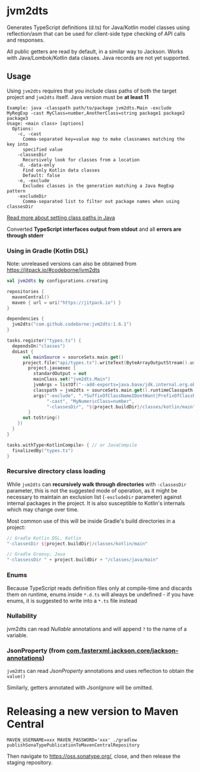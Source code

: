 # jvm2dts

Generates TypeScript definitions (d.ts) for Java/Kotlin model classes using reflection/asm 
that can be used for client-side type checking of API calls and responses.

All public getters are read by default, in a similar way to Jackson.
Works with Java/Lombok/Kotlin data classes. Java records are not yet supported.

## Usage

Using `jvm2dts` requires that you include class paths of both the target project and `jvm2dts` itself. 
Java version must be **at least 11**

```
Example: java -classpath path/to/package jvm2dts.Main -exclude MyRegExp -cast MyClass=number,AnotherClass=string package1 package2 package3
Usage: <main class> [options]
  Options:
    -c, -cast
      Comma-separated key=value map to make classnames matching the key into 
      specified value
    -classesDir
      Recursively look for classes from a location
    -d, -data-only
      Find only Kotlin data classes
      Default: false
    -e, -exclude
      Excludes classes in the generation matching a Java RegExp pattern
    -excludeDir
      Comma-separated list to filter out package names when using classesDir
```

[Read more about setting class paths in Java](https://docs.oracle.com/javase/11/docs/technotes/tools/windows/classpath.html)

Converted **TypeScript interfaces output from stdout** and all **errors are through stderr**

### Using in Gradle (Kotlin DSL)

Note: unreleased versions can also be obtained from https://jitpack.io/#codeborne/jvm2dts

```kotlin
val jvm2dts by configurations.creating

repositories {
  mavenCentral()
  maven { url = uri("https://jitpack.io") }
}

dependencies {
  jvm2dts("com.github.codeborne:jvm2dts:1.6.1")
}

tasks.register("types.ts") { 
  dependsOn("classes")
  doLast {
      val mainSource = sourceSets.main.get()
      project.file("api/types.ts").writeText(ByteArrayOutputStream().use { out ->
        project.javaexec {
          standardOutput = out
          mainClass.set("jvm2dts.Main")
          jvmArgs = listOf("--add-exports=java.base/jdk.internal.org.objectweb.asm=ALL-UNNAMED") // Java 16+ needs this
          classpath = jvm2dts + sourceSets.main.get().runtimeClasspath
          args("-exclude", ".*SuffixOfClassNameIDontWant|PrefixOfClassNameIDontWant.*", 
               "-cast", "MyNumericClass=number",
               "-classesDir", "${project.buildDir}/classes/kotlin/main")
        }
      out.toString()
    })
  }
}

tasks.withType<KotlinCompile> { // or JavaCompile
  finalizedBy("types.ts")
}
```

### Recursive directory class loading

While `jvm2dts` can **recursively walk through directories** with `-classesDir` parameter, this is not 
the suggested mode of operation, as it might be necessary to maintain an exclusion list
(`-excludeDir` parameter) against internal packages in the project. It is also susceptible to 
Kotlin's internals which may change over time.

Most common use of this will be inside Gradle's build directories in a project:

```kotlin
// Gradle Kotlin DSL, Kotlin
"-classesDir ${project.buildDir}/classes/kotlin/main"
```

```groovy
// Gradle Groovy, Java
"-classessDir " + project.buildDir + "/classes/java/main"
```

### Enums

Because TypeScript reads definition files only at compile-time and discards them on runtime, 
enums inside ``*.d.ts`` will always be undefined - if you have enums, it is suggested to write 
into a ``*.ts`` file instead

### Nullability

jvm2dts can read _Nullable_ annotations and will append ``?`` to the name of a variable.

### JsonProperty (from [com.fasterxml.jackson.core/jackson-annotations](https://mvnrepository.com/artifact/com.fasterxml.jackson.core/jackson-annotations))

`jvm2dts` can read _JsonProperty_ annotations and uses reflection to obtain the `value()`

Similarly, getters annotated with _JsonIgnore_ will be omitted.

# Releasing a new version to Maven Central

```
MAVEN_USERNAME=xxx MAVEN_PASSWORD='xxx' ./gradlew publishSonaTypePublicationToMavenCentralRepository
```

Then navigate to https://oss.sonatype.org/, close, and then release the staging repository.
